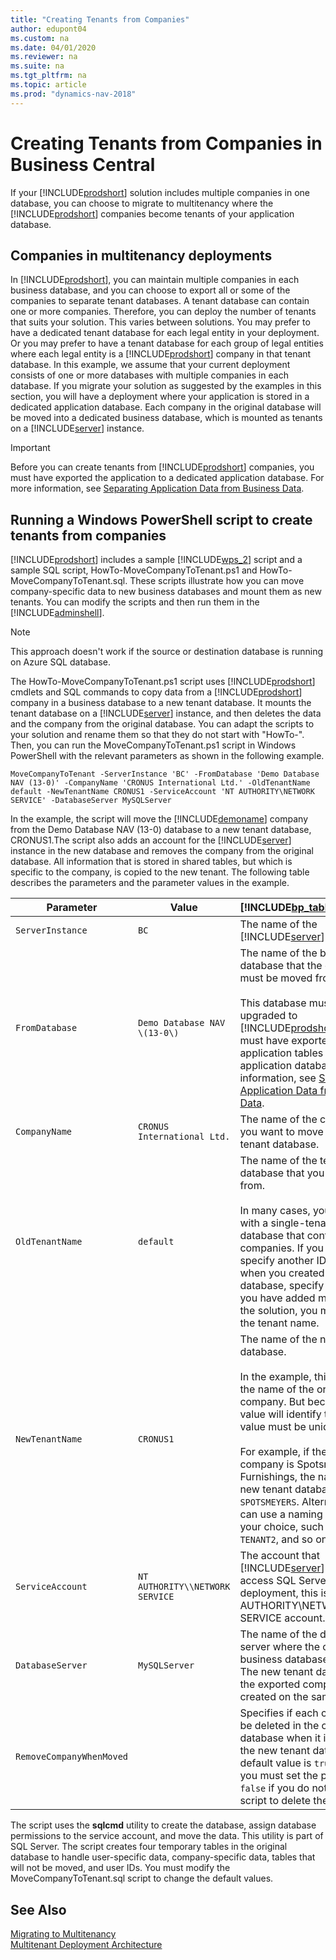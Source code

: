 ```yaml
---
title: "Creating Tenants from Companies"
author: edupont04
ms.custom: na
ms.date: 04/01/2020
ms.reviewer: na
ms.suite: na
ms.tgt_pltfrm: na
ms.topic: article
ms.prod: "dynamics-nav-2018"
---
```

# Creating Tenants from Companies in Business Central
If your [!INCLUDE[prodshort](../developer/includes/prodshort.md)] solution includes multiple companies in one database, you can choose to migrate to multitenancy where the [!INCLUDE[prodshort](../developer/includes/prodshort.md)] companies become tenants of your application database.  

## Companies in multitenancy deployments
  
 In [!INCLUDE[prodshort](../developer/includes/prodshort.md)], you can maintain multiple companies in each business database, and you can choose to export all or some of the companies to separate tenant databases. A tenant database can contain one or more companies. Therefore, you can deploy the number of tenants that suits your solution. This varies between solutions. You may prefer to have a dedicated tenant database for each legal entity in your deployment. Or you may prefer to have a tenant database for each group of legal entities where each legal entity is a [!INCLUDE[prodshort](../developer/includes/prodshort.md)] company in that tenant database. In this example, we assume that your current deployment consists of one or more databases with multiple companies in each database. If you migrate your solution as suggested by the examples in this section, you will have a deployment where your application is stored in a dedicated application database. Each company in the original database will be moved into a dedicated business database, which is mounted as tenants on a [!INCLUDE[server](../developer/includes/server.md)] instance.  

> [!IMPORTANT]  
>  Before you can create tenants from [!INCLUDE[prodshort](../developer/includes/prodshort.md)] companies, you must have exported the application to a dedicated application database. For more information, see [Separating Application Data from Business Data](Separating-Application-Data-from-Business-Data.md).  

## Running a Windows PowerShell script to create tenants from companies
  
 [!INCLUDE[prodshort](../developer/includes/prodshort.md)] includes a sample [!INCLUDE[wps_2](../developer/includes/wps_2_md.md)] script and a sample SQL script, HowTo-MoveCompanyToTenant.ps1 and HowTo-MoveCompanyToTenant.sql. These scripts illustrate how you can move company-specific data to new business databases and mount them as new tenants. You can modify the scripts and then run them in the [!INCLUDE[adminshell](../developer/includes/adminshell.md)].
 
> [!NOTE]
> This approach doesn't work if the source or destination database is running on Azure SQL database. 

 The HowTo-MoveCompanyToTenant.ps1 script uses [!INCLUDE[prodshort](../developer/includes/prodshort.md)] cmdlets and SQL commands to copy data from a [!INCLUDE[prodshort](../developer/includes/prodshort.md)] company in a business database to a new tenant database. It mounts the tenant database on a [!INCLUDE[server](../developer/includes/server.md)] instance, and then deletes the data and the company from the original database. You can adapt the scripts to your solution and rename them so that they do not start with "HowTo-". Then, you can run the MoveCompanyToTenant.ps1 script in Windows PowerShell with the relevant parameters as shown in the following example.  

```  
MoveCompanyToTenant -ServerInstance 'BC' -FromDatabase 'Demo Database NAV (13-0)' -CompanyName 'CRONUS International Ltd.' -OldTenantName default -NewTenantName CRONUS1 -ServiceAccount 'NT AUTHORITY\NETWORK SERVICE' -DatabaseServer MySQLServer  
```  

 In the example, the script will move the [!INCLUDE[demoname](../developer/includes/demoname_md.md)] company from the Demo Database NAV \(13-0\) database to a new tenant database, CRONUS1.The script also adds an account for the [!INCLUDE[server](../developer/includes/server.md)] instance in the new database and removes the company from the original database. All information that is stored in shared tables, but which is specific to the company, is copied to the new tenant. The following table describes the parameters and the parameter values in the example.  

|Parameter|Value|[!INCLUDE[bp_tabledescription](../developer/includes/bp_tabledescription_md.md)]|  
|---------------|-----------|---------------------------------------|  
|`ServerInstance`|`BC`|The name of the [!INCLUDE[server](../developer/includes/server.md)] instance.|  
|`FromDatabase`|`Demo Database NAV \(13-0\)`|The name of the business database that the company must be moved from.<br /><br /> This database must have been upgraded to [!INCLUDE[prodshort](../developer/includes/prodshort.md)], and you must have exported the application tables to an application database. For more information, see [Separating Application Data from Business Data](Separating-Application-Data-from-Business-Data.md).|  
|`CompanyName`|`CRONUS International Ltd.`|The name of the company that you want to move to a new tenant database.|  
|`OldTenantName`|`default`|The name of the tenant in the database that you are exporting from.<br /><br /> In many cases, you are working with a single-tenant business database that contains multiple companies. If you did not specify another ID for the tenant when you created the tenant database, specify `default`. If you have added more tenants to the solution, you must specify the tenant name.|  
|`NewTenantName`|`CRONUS1`|The name of the new tenant database.<br /><br /> In the example, this is based on the name of the original company. But because this value will identify the tenant, the value must be unique.<br /><br /> For example, if the name of the company is Spotsmeyer's Furnishings, the name of the new tenant database can be `SPOTSMEYERS`. Alternatively, you can use a naming scheme of your choice, such as `TENANT1`, `TENANT2`, and so on.|  
|`ServiceAccount`|`NT AUTHORITY\\NETWORK SERVICE`|The account that [!INCLUDE[server](../developer/includes/server.md)] uses to access SQL Server. In a default deployment, this is the NT AUTHORITY\\NETWORK SERVICE account.|  
|`DatabaseServer`|`MySQLServer`|The name of the database tier server where the current business database is located. The new tenant database for the exported company will be created on the same server.|  
|`RemoveCompanyWhenMoved`||Specifies if each company must be deleted in the original tenant database when it is created in the new tenant database. The default value is `true`. Therefore, you must set the parameter to `false` if you do not want the script to delete the companies.|  

 The script uses the **sqlcmd** utility to create the database, assign database permissions to the service account, and move the data. This utility is part of SQL Server. The script creates four temporary tables in the original database to handle user-specific data, company-specific data, tables that will not be moved, and user IDs. You must modify the MoveCompanyToTenant.sql script to change the default values.  

## See Also  
 [Migrating to Multitenancy](Migrating-to-Multitenancy.md)   
 [Multitenant Deployment Architecture](Multitenant-Deployment-Architecture.md)   


